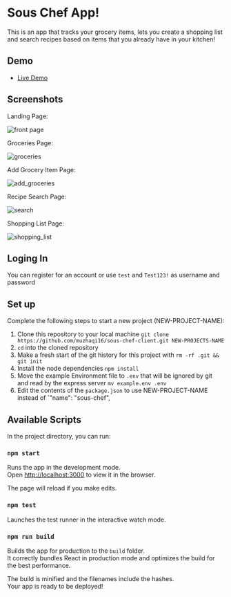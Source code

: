 # Sous Chef App!

This is an app that tracks your grocery items, lets you create a shopping list and search recipes based on items that you already have in your kitchen!
## Demo

- [Live Demo](https://sous-chef.artanmuzhaqi.now.sh/)

## Screenshots
Landing Page:

![front page](src/img/landing_page.png)

Groceries Page:

![groceries](src/img/groceries_page.png)

Add Grocery Item Page:

![add_groceries](src/img/add_groceries_page.png)

Recipe Search Page:

![search](src/img/recipes_page.png)

Shopping List Page:

![shopping_list](src/img/shopping_list.png)

## Loging In

You can register for an account or use `test` and `Test123!` as username and password

## Set up

Complete the following steps to start a new project (NEW-PROJECT-NAME):

1. Clone this repository to your local machine `git clone https://github.com/muzhaqi16/sous-chef-client.git NEW-PROJECTS-NAME`
2. `cd` into the cloned repository
3. Make a fresh start of the git history for this project with `rm -rf .git && git init`
4. Install the node dependencies `npm install`
5. Move the example Environment file to `.env` that will be ignored by git and read by the express server `mv example.env .env`
6. Edit the contents of the `package.json` to use NEW-PROJECT-NAME instead of `"name": "sous-chef",

## Available Scripts

In the project directory, you can run:

### `npm start`

Runs the app in the development mode.<br>
Open [http://localhost:3000](http://localhost:3000) to view it in the browser.

The page will reload if you make edits.<br>

### `npm test`

Launches the test runner in the interactive watch mode.<br>

### `npm run build`

Builds the app for production to the `build` folder.<br>
It correctly bundles React in production mode and optimizes the build for the best performance.

The build is minified and the filenames include the hashes.<br>
Your app is ready to be deployed!
